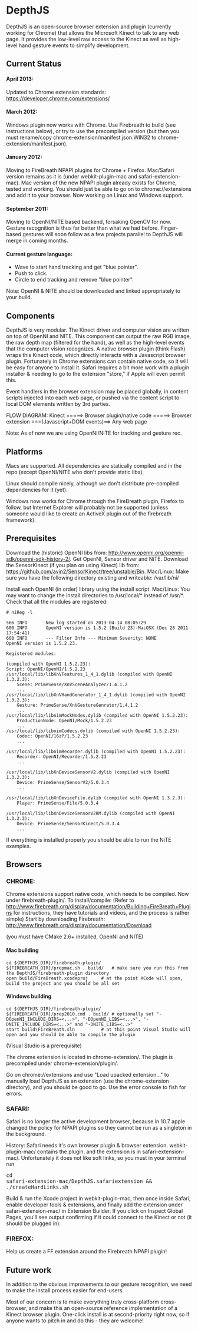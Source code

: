 DepthJS
=======
DepthJS is an open-source browser extension and plugin (currently working for Chrome) that allows the Microsoft Kinect to talk to any web page. It provides the low-level raw access to the Kinect as well as high-level hand gesture events to simplify development.

Current Status
--------------
#### April 2013:
Updated to Chrome extension standards: https://developer.chrome.com/extensions/ 

#### March 2012:
Windows plugin now works with Chrome. 
Use Firebreath to build (see instructions below), or try to use the precompiled version (but then you must rename/copy chrome-extension/manifest.json.WIN32 to chrome-extension/manifest.json).

#### January 2012:
Moving to FireBreath NPAPI plugins for Chrome + Firefox. Mac/Safari version remains as it is (under webkit-plugin-mac and safari-extension-mac).
Mac version of the new NPAPI plugin already exists for Chrome, tested and working. You should just be able to go on to chrome://extensions and add it to your browser. Now working on Linux and Windows support.

#### September 2011:
Moving to OpenNI/NITE based backend, forsaking OpenCV for now. Gesture recognition is thus far better than what we had before.
Finger-based gestures will soon follow as a few projects parallel to DepthJS will merge in coming months.

#### Current gesture language:
- Wave to start hand tracking and get "blue pointer".
- Push to click.
- Circle to end tracking and remove "blue pointer".

Note: OpenNI & NITE should be downloaded and linked appropriately to your build.

Components
----------
DepthJS is very modular. The Kinect driver and computer vision are written on top of OpenNI and NITE. This component can output the raw RGB image, the raw depth map (filtered for the hand), as well as the high-level events that the computer vision recognizes. A native browser plugin (think Flash) wraps this Kinect code, which directly interacts with a Javascript browser plugin.  Fortunately in Chrome extensions can contain native code, so it will be easy for anyone to install it. Safari requires a bit more work with a plugin installer & needing to go to the extension "store," if Apple will even permit this.

Event handlers in the browser extension may be placed globally, in content scripts injected into each web page, or pushed via the content script to local DOM elements written by 3rd parties.

FLOW DIAGRAM:
Kinect =====> Browser plugin/native code =====> Browser extension ===(Javascript+DOM events)==> Any web page

Note: As of now we are using OpenNI/NITE for tracking and gesture rec. 

Platforms
---------
Macs are supported. All dependencies are statically compiled and in the repo (except OpenNI/NITE who don't provide static libs).

Linux should compile nicely, although we don't distribute pre-compiled dependencies for it (yet).

Windows now works for Chrome through the FireBreath plugin, Firefox to follow, but Internet Explorer will probably not be supported (unless someone would like to create an ActiveX plugin out of the firebreath framework).

Prerequisites
--------
Download the (historic) OpenNI libs from: http://www.openni.org/openni-sdk/openni-sdk-history-2/. Get OpenNI, Sensor driver and NiTE.
Download the SensorKinect (if you plan on using Kinect) lib from: https://github.com/avin2/SensorKinect/tree/unstable/Bin.
Mac/Linux: Make sure you have the following directory existing and writeable:
	/var/lib/ni/
	
Install each OpenNI (in order) library using the install script. 
Mac/Linux: You may want to change the install directories to /usr/local/* instead of /usr/*.
Check that all the modules are registered:

	# niReg -l
	
	566 INFO       New log started on 2013-04-14 08:05:29
	600 INFO       OpenNI version is 1.5.2 (Build 23)-MacOSX (Dec 28 2011 17:54:41)
	608 INFO       --- Filter Info --- Minimum Severity: NONE
	OpenNI version is 1.5.2.23.

	Registered modules:

	(compiled with OpenNI 1.5.2.23):
	Script: OpenNI/OpenNI/1.5.2.23
	/usr/local/lib/libXnVFeatures_1_4_1.dylib (compiled with OpenNI 1.3.2.3):
		Scene: PrimeSense/XnVSceneAnalyzer/1.4.1.2
		...
	/usr/local/lib/libXnVHandGenerator_1_4_1.dylib (compiled with OpenNI 1.3.2.3):
		Gesture: PrimeSense/XnVGestureGenrator/1.4.1.2
		...
	/usr/local/lib/libnimMockNodes.dylib (compiled with OpenNI 1.5.2.23):
		ProductionNode: OpenNI/Mock/1.5.2.23
		...
	/usr/local/lib/libnimCodecs.dylib (compiled with OpenNI 1.5.2.23):
		Codec: OpenNI/16zP/1.5.2.23
		...

	/usr/local/lib/libnimRecorder.dylib (compiled with OpenNI 1.5.2.23):
		Recorder: OpenNI/Recorder/1.5.2.23
		...

	/usr/local/lib/libXnDeviceSensorV2.dylib (compiled with OpenNI 1.3.2.3):
		Device: PrimeSense/SensorV2/5.0.3.4
		...

	/usr/local/lib/libXnDeviceFile.dylib (compiled with OpenNI 1.3.2.3):
		Player: PrimeSense/File/5.0.3.4

	/usr/local/lib/libXnDeviceSensorV2KM.dylib (compiled with OpenNI 1.3.2.3):
		Device: PrimeSense/SensorKinect/5.0.3.4
		...

If everything is installed properly you should be able to run the NiTE examples.


Browsers
--------
### CHROME:
Chrome extensions support native code, which needs to be compiled. Now under firebreath-plugin/. 
To install/compile:  (Refer to http://www.firebreath.org/display/documentation/Building+FireBreath+Plugins for instructions, they have tutorials and videos, and the process is rather simple)
Start by downloading Firebreath: http://www.firebreath.org/display/documentation/Download

(you must have CMake 2.6+ installed, OpenNI and NITE)

#### Mac building
	cd ${DEPTHJS_DIR}/firebreath-plugin/
	${FIREBREATH_DIR}/prepmac.sh . build/   # make sure you run this from the DepthJS/firebreath-plugin directory
	open build/FireBreath.xcodeproj		# at the point XCode will open, build the project and you should be all set

#### Windows building
	cd ${DEPTHJS_DIR}/firebreath-plugin/
	${FIREBREATH_DIR}/prep2010.cmd . build/	# optionally set "-DOpenNI_INCLUDE_DIRS=<...>", "-DOpenNI_LIBS=<...>", "-DNITE_INCLUDE_DIRS=<...>" and "-DNITE_LIBS=<..>"
	start build\FireBreath.sln			# at this point Visual Studio will open and you should be able to compile the plugin

(Visual Studio is a prerequisite)

The chrome extension is located in chrome-extension/.
The plugin is precompiled under chrome-extension/plugin/.

Go on chrome://extensions and use "Load upacked extension..." to manually load DepthJS as an extension (use the chrome-extension directory), and you should be good to go. Use the error console to fish for errors.

### SAFARI:
Safari is no longer the active development browser, because in 10.7 apple changed the policy for NPAPI plugins so they cannot be run as a singleton in the background.

History: Safari needs it's own browser plugin & browser extension. webkit-plugin-mac/ contains the plugin, and the extension is in safari-extension-mac/. Unfortunately it does not like soft links, so you must in your terminal run <pre>cd safari-extension-mac/DepthJS.safariextension && ./createHardLinks.sh</pre> Build & run the Xcode project in webkit-plugin-mac, then once inside Safari, enable developer tools & extensions, and finally add the extension under safari-extension-mac/ in Extension Builder. If you click on Inspect Global Pages, you'll see output confirming if it could connect to the Kinect or not (it should be plugged in).

### FIREFOX:
Help us create a FF extension around the Firebreath NPAPI plugin!

Future work
-----------
In addition to the obvious improvements to our gesture recognition, we need to make the install process easier for end-users.

Most of our concern is to make everything truly cross-platform cross-browser, and make this an open-source reference implementation of a Kinect browser plugin.
One-click install is at second-priority right now, so if anyone wants to pitch in and do this - they are welcome!
